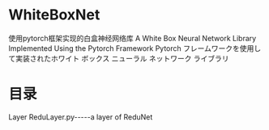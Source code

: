 # WhiteBoxNet
使用pytorch框架实现的白盒神经网络库
A White Box Neural Network Library Implemented Using the Pytorch Framework
Pytorch フレームワークを使用して実装されたホワイト ボックス ニューラル ネットワーク ライブラリ

# 目录
Layer
  ReduLayer.py-----a layer of ReduNet

